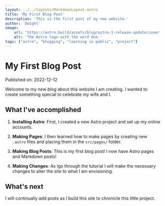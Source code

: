 ```yaml
---
layout: ../../layouts/MarkdownLayout.astro
title: 'My First Blog Post'
description: 'This is the first post of my new website.'
author: 'Dwight'
image:
    url: 'https://astro.build/assets/blog/astro-1-release-update/cover.jpeg' 
    alt: 'The Astro logo with the word One.'
tags: ["astro", "blogging", "learning in public", "project"]
---
```

# My First Blog Post

Published on: 2022-12-12

Welcome to my _new blog_ about this website I am creating. I wanted to create something special to celebrate my wife and I.

## What I've accomplished

1. **Installing Astro**: First, I created a new Astro project and set up my online accounts.

2. **Making Pages**: I then learned how to make pages by creating new `.astro` files and placing them in the `src/pages/` folder.

3. **Making Blog Posts**: This is my first blog post! I now have Astro pages and Markdown posts!
   
4. **Making Changes**: As Igo through the tutorial I will make the necessary changes to alter the site to what I am envisioning. 

## What's next

I will continually add posts as I build this site to chronicle this little project. 